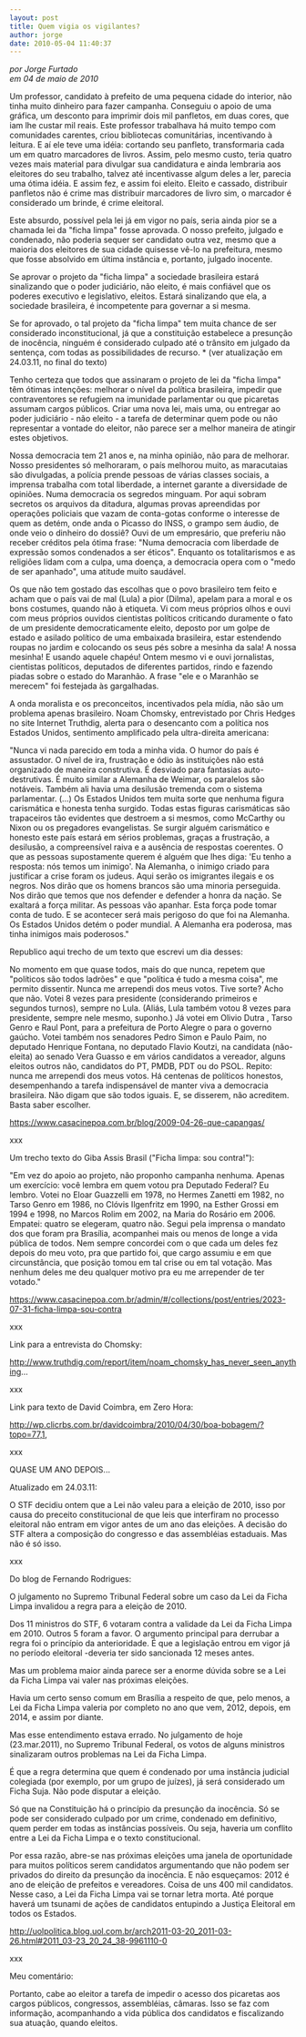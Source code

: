 ```yaml
---
layout: post
title: Quem vigia os vigilantes?
author: jorge
date: 2010-05-04 11:40:37
---
```

*por Jorge Furtado*\
*em 04 de maio de 2010*

Um professor, candidato à prefeito de uma pequena cidade do interior, não tinha muito dinheiro para fazer campanha. Conseguiu o apoio de uma gráfica, um desconto para imprimir dois mil panfletos, em duas cores, que iam lhe custar mil reais. Este professor trabalhava há muito tempo com comunidades carentes, criou bibliotecas comunitárias, incentivando à leitura. E aí ele teve uma idéia: cortando seu panfleto, transformaria cada um em quatro marcadores de livros. Assim, pelo mesmo custo, teria quatro vezes mais material para divulgar sua candidatura e ainda lembraria aos eleitores do seu trabalho, talvez até incentivasse algum deles a ler, parecia uma ótima idéia. E assim fez, e assim foi eleito. Eleito e cassado, distribuir panfletos não é crime mas distribuir marcadores de livro sim, o marcador é considerado um brinde, é crime eleitoral.

Este absurdo, possível pela lei já em vigor no país, seria ainda pior se a chamada lei da "ficha limpa" fosse aprovada. O nosso prefeito, julgado e condenado, não poderia sequer ser candidato outra vez, mesmo que a maioria dos eleitores de sua cidade quisesse vê-lo na prefeitura, mesmo que fosse absolvido em última instância e, portanto, julgado inocente.

Se aprovar o projeto da "ficha limpa" a sociedade brasileira estará sinalizando que o poder judiciário, não eleito, é mais confiável que os poderes executivo e legislativo, eleitos. Estará sinalizando que ela, a sociedade brasileira, é incompetente para governar a si mesma.

Se for aprovado, o tal projeto da "ficha limpa" tem muita chance de ser considerado inconstitucional, já que a constituição estabelece a presunção de inocência, ninguém é considerado culpado até o trânsito em julgado da sentença, com todas as possibilidades de recurso. * (ver atualização em 24.03.11, no final do texto)

Tenho certeza que todos que assinaram o projeto de lei da "ficha limpa" têm ótimas intenções: melhorar o nível da política brasileira, impedir que contraventores se refugiem na imunidade parlamentar ou que picaretas assumam cargos públicos. Criar uma nova lei, mais uma, ou entregar ao poder judiciário - não eleito - a tarefa de determinar quem pode ou não representar a vontade do eleitor, não parece ser a melhor maneira de atingir estes objetivos.

Nossa democracia tem 21 anos e, na minha opinião, não para de melhorar. Nosso presidentes só melhoraram, o país melhorou muito, as maracutaias são divulgadas, a polícia prende pessoas de várias classes sociais, a imprensa trabalha com total liberdade, a internet garante a diversidade de opiniões. Numa democracia os segredos minguam. Por aqui sobram secretos os arquivos da ditadura, algumas provas apreendidas por operações policiais que vazam de conta-gotas conforme o interesse de quem as detém, onde anda o Picasso do INSS, o grampo sem áudio, de onde veio o dinheiro do dossiê? Ouvi de um empresário, que preferiu não receber créditos pela ótima frase: "Numa democracia com liberdade de expressão somos condenados a ser éticos". Enquanto os totalitarismos e as religiões lidam com a culpa, uma doença, a democracia opera com o "medo de ser apanhado", uma atitude muito saudável.

Os que não tem gostado das escolhas que o povo brasileiro tem feito e acham que o país vai de mal (Lula) a pior (Dilma), apelam para a moral e os bons costumes, quando não à etiqueta. Vi com meus próprios olhos e ouvi com meus próprios ouvidos cientistas políticos criticando duramente o fato de um presidente democraticamente eleito, deposto por um golpe de estado e asilado político de uma embaixada brasileira, estar estendendo roupas no jardim e colocando os seus pés sobre a mesinha da sala! A nossa mesinha! E usando aquele chapéu! Ontem mesmo vi e ouvi jornalistas, cientistas políticos, deputados de diferentes partidos, rindo e fazendo piadas sobre o estado do Maranhão. A frase "ele e o Maranhão se merecem" foi festejada às gargalhadas. 

A onda moralista e os preconceitos, incentivados pela mídia, não são um problema apenas brasileiro. Noam Chomsky, entrevistado por Chris Hedges no site Internet Truthdig, alerta para o desencanto com a política nos Estados Unidos, sentimento amplificado pela ultra-direita americana: 

"Nunca vi nada parecido em toda a minha vida. O humor do país é assustador. O nível de ira, frustração e ódio às instituições não está organizado de maneira construtiva. É desviado para fantasias auto-destrutivas. É muito similar a Alemanha de Weimar, os paralelos são notáveis. Também ali havia uma desilusão tremenda com o sistema parlamentar. (...) Os Estados Unidos tem muita sorte que nenhuma figura carismática e honesta tenha surgido. Todas estas figuras carismáticas são trapaceiros tão evidentes que destroem a si mesmos, como McCarthy ou Nixon ou os pregadores evangelistas. Se surgir alguém carismático e honesto este país estará em sérios problemas, graças a frustração, a desilusão, a compreensível raiva e a ausência de respostas coerentes. O que as pessoas supostamente querem é alguém que lhes diga: 'Eu tenho a resposta: nós temos um inimigo'. Na Alemanha, o inimigo criado para justificar a crise foram os judeus. Aqui serão os imigrantes ilegais e os negros. Nos dirão que os homens brancos são uma minoria perseguida. Nos dirão que temos que nos defender e defender a honra da nação. Se exaltará a força militar. As pessoas vão apanhar. Esta força pode tomar conta de tudo. E se acontecer será mais perigoso do que foi na Alemanha. Os Estados Unidos detém o poder mundial. A Alemanha era poderosa, mas tinha inimigos mais poderosos."

Republico aqui trecho de um texto que escrevi um dia desses:

No momento em que quase todos, mais do que nunca, repetem que "políticos são todos ladrões" e que "política é tudo a mesma coisa", me permito dissentir. Nunca me arrependi dos meus votos. Tive sorte? Acho que não. Votei 8 vezes para presidente (considerando primeiros e segundos turnos), sempre no Lula. (Aliás, Lula também votou 8 vezes para presidente, sempre nele mesmo, suponho.) Já votei em Olivio Dutra , Tarso Genro e Raul Pont, para a prefeitura de Porto Alegre o para o governo gaúcho. Votei também nos senadores Pedro Simon e Paulo Paim, no deputado Henrique Fontana, no deputado Flavio Koutzi, na candidata (não-eleita) ao senado Vera Guasso e em vários candidatos a vereador, alguns eleitos outros não, candidatos do PT, PMDB, PDT ou do PSOL. Repito: nunca me arrependi dos meus votos. Há centenas de políticos honestos, desempenhando a tarefa indispensável de manter viva a democracia brasileira. Não digam que são todos iguais. E, se disserem, não acreditem. Basta saber escolher.

https://www.casacinepoa.com.br/blog/2009-04-26-que-capangas/

xxx

Um trecho texto do Giba Assis Brasil ("Ficha limpa: sou contra!"):

"Em vez do apoio ao projeto, não proponho campanha nenhuma. Apenas um exercício: você lembra em quem votou pra Deputado Federal? Eu lembro. Votei no Eloar Guazzelli em 1978, no Hermes Zanetti em 1982, no Tarso Genro em 1986, no Clóvis Ilgenfritz em 1990, na Esther Grossi em 1994 e 1998, no Marcos Rolim em 2002, na Maria do Rosário em 2006. Empatei: quatro se elegeram, quatro não. Segui pela imprensa o mandato dos que foram pra Brasília, acompanhei mais ou menos de longe a vida pública de todos. Nem sempre concordei com o que cada um deles fez depois do meu voto, pra que partido foi, que cargo assumiu e em que circunstância, que posição tomou em tal crise ou em tal votação. Mas nenhum deles me deu qualquer motivo pra eu me arrepender de ter votado."

https://www.casacinepoa.com.br/admin/#/collections/post/entries/2023-07-31-ficha-limpa-sou-contra

xxx

Link para a entrevista do Chomsky:

http://www.truthdig.com/report/item/noam_chomsky_has_never_seen_anything...

xxx

Link para texto de David Coimbra, em Zero Hora:

http://wp.clicrbs.com.br/davidcoimbra/2010/04/30/boa-bobagem/?topo=77,1,

xxx

QUASE UM ANO DEPOIS...

Atualizado em 24.03.11:

O STF decidiu ontem que a Lei não valeu para a eleição de 2010, isso por causa do preceito constitucional de que leis que interfiram no processo eleitoral não entram em vigor antes de um ano das eleições. A decisão do STF altera a composição do congresso e das assembléias estaduais. Mas não é só isso.

xxx

Do blog de Fernando Rodrigues:

O julgamento no Supremo Tribunal Federal sobre um caso da Lei da Ficha Limpa invalidou a regra para a eleição de 2010.

Dos 11 ministros do STF, 6 votaram contra a validade da Lei da Ficha Limpa em 2010. Outros 5 foram a favor. O argumento principal para derrubar a regra foi o princípio da anterioridade. É que a legislação entrou em vigor já no período eleitoral -deveria ter sido sancionada 12 meses antes.

Mas um problema maior ainda parece ser a enorme dúvida sobre se a Lei da Ficha Limpa vai valer nas próximas eleições.

Havia um certo senso comum em Brasília a respeito de que, pelo menos, a Lei da Ficha Limpa valeria por completo no ano que vem, 2012, depois, em 2014, e assim por diante.

Mas esse entendimento estava errado. No julgamento de hoje (23.mar.2011), no Supremo Tribunal Federal, os votos de alguns ministros sinalizaram outros problemas na Lei da Ficha Limpa.

É que a regra determina que quem é condenado por uma instância judicial colegiada (por exemplo, por um grupo de juízes), já será considerado um Ficha Suja. Não pode disputar a eleição.

Só que na Constituição há o princípio da presunção da inocência. Só se pode ser considerado culpado por um crime, condenado em definitivo, quem perder em todas as instâncias possíveis. Ou seja, haveria um conflito entre a Lei da Ficha Limpa e o texto constitucional.

Por essa razão, abre-se nas próximas eleições uma janela de oportunidade para muitos políticos serem candidatos argumentando que não podem ser privados do direito da presunção da inocência. E não esqueçamos: 2012 é ano de eleição de prefeitos e vereadores. Coisa de uns 400 mil candidatos.
Nesse caso, a Lei da Ficha Limpa vai se tornar letra morta. Até porque haverá um tsunami de ações de candidatos entupindo a Justiça Eleitoral em todos os Estados.

http://uolpolitica.blog.uol.com.br/arch2011-03-20_2011-03-26.html#2011_03-23_20_24_38-9961110-0

xxx

Meu comentário:

Portanto, cabe ao eleitor a tarefa de impedir o acesso dos picaretas aos cargos públicos, congressos, assembléias, câmaras. Isso se faz com informação, acompanhando a vida pública dos candidatos e fiscalizando sua atuação, quando eleitos.